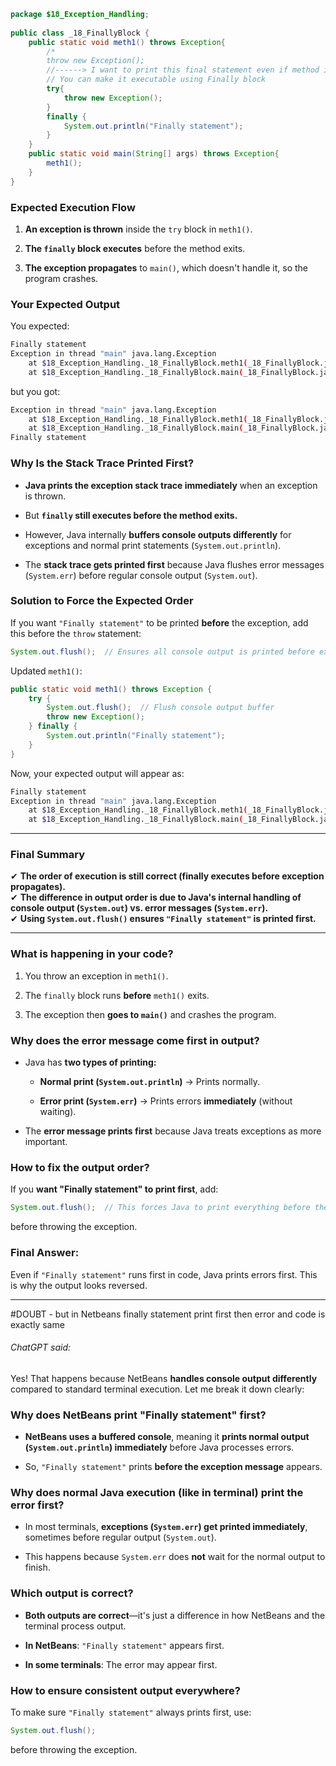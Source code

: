 
```java
package $18_Exception_Handling;  
  
public class _18_FinallyBlock {  
    public static void meth1() throws Exception{  
        /*  
        throw new Exception();  
        //------> I want to print this final statement even if method is throwing an exception, but this statement is unreachable because throwing exception means method will terminate in that line and control will pass to the calling method        System.out.println("Finally statement");         */  
        // You can make it executable using Finally block  
        try{  
            throw new Exception();  
        }  
        finally {  
            System.out.println("Finally statement");  
        }  
    }  
    public static void main(String[] args) throws Exception{  
        meth1();  
    }  
}
```


### **Expected Execution Flow**

1. **An exception is thrown** inside the `try` block in `meth1()`.
    
2. **The `finally` block executes** before the method exits.
    
3. **The exception propagates** to `main()`, which doesn't handle it, so the program crashes.
    

### **Your Expected Output**

You expected:

```sh
Finally statement  
Exception in thread "main" java.lang.Exception  
    at $18_Exception_Handling._18_FinallyBlock.meth1(_18_FinallyBlock.java:14)  
    at $18_Exception_Handling._18_FinallyBlock.main(_18_FinallyBlock.java:21)  
``` 

but you got:

```sh
Exception in thread "main" java.lang.Exception  
    at $18_Exception_Handling._18_FinallyBlock.meth1(_18_FinallyBlock.java:14)  
    at $18_Exception_Handling._18_FinallyBlock.main(_18_FinallyBlock.java:21)  
Finally statement  
```  

### **Why Is the Stack Trace Printed First?**

- **Java prints the exception stack trace immediately** when an exception is thrown.
    
- But **`finally` still executes before the method exits.**
    
- However, Java internally **buffers console outputs differently** for exceptions and normal print statements (`System.out.println`).
    
- The **stack trace gets printed first** because Java flushes error messages (`System.err`) before regular console output (`System.out`).
    

### **Solution to Force the Expected Order**

If you want `"Finally statement"` to be printed **before** the exception, add this before the `throw` statement:

```java
System.out.flush();  // Ensures all console output is printed before exception
```

Updated `meth1()`:

```java
public static void meth1() throws Exception {
    try {
        System.out.flush();  // Flush console output buffer
        throw new Exception();
    } finally {
        System.out.println("Finally statement");
    }
}
```

Now, your expected output will appear as:

```sh
Finally statement  
Exception in thread "main" java.lang.Exception  
    at $18_Exception_Handling._18_FinallyBlock.meth1(_18_FinallyBlock.java:14)  
    at $18_Exception_Handling._18_FinallyBlock.main(_18_FinallyBlock.java:21)  
```

---

### **Final Summary**

✔ **The order of execution is still correct (finally executes before exception propagates).**  
✔ **The difference in output order is due to Java's internal handling of console output (`System.out`) vs. error messages (`System.err`).**  
✔ **Using `System.out.flush()` ensures `"Finally statement"` is printed first.**


---

### **What is happening in your code?**

1. You throw an exception in `meth1()`.
    
2. The `finally` block runs **before** `meth1()` exits.
    
3. The exception then **goes to `main()`** and crashes the program.
    

### **Why does the error message come first in output?**

- Java has **two types of printing:**
    
    - **Normal print (`System.out.println`)** → Prints normally.
        
    - **Error print (`System.err`)** → Prints errors **immediately** (without waiting).
        
- The **error message prints first** because Java treats exceptions as more important.
    

### **How to fix the output order?**

If you **want "Finally statement" to print first**, add:

```java
System.out.flush();  // This forces Java to print everything before the error
```

before throwing the exception.

### **Final Answer:**

Even if `"Finally statement"` runs first in code, Java prints errors first. This is why the output looks reversed.


---

#DOUBT  - but in Netbeans finally statement print first then error and code is exactly same

###### ChatGPT said:

Yes! That happens because NetBeans **handles console output differently** compared to standard terminal execution. Let me break it down clearly:

### **Why does NetBeans print "Finally statement" first?**

- **NetBeans uses a buffered console**, meaning it **prints normal output (`System.out.println`) immediately** before Java processes errors.
    
- So, `"Finally statement"` prints **before the exception message** appears.
    

### **Why does normal Java execution (like in terminal) print the error first?**

- In most terminals, **exceptions (`System.err`) get printed immediately**, sometimes before regular output (`System.out`).
    
- This happens because `System.err` does **not** wait for the normal output to finish.
    

### **Which output is correct?**

- **Both outputs are correct**—it's just a difference in how NetBeans and the terminal process output.
    
- **In NetBeans**: `"Finally statement"` appears first.
    
- **In some terminals**: The error may appear first.
    

### **How to ensure consistent output everywhere?**

To make sure `"Finally statement"` always prints first, use:

```java
System.out.flush();
```

before throwing the exception.